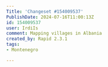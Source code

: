 ```yaml
---
Title: 'Changeset #154009537'
PublishDate: 2024-07-16T11:00:13Z
id: 154009537
user: IrdiIs
comment: Mapping villages in Albania
created_by: Rapid 2.3.1
tags:
- Montenegro

---
```

